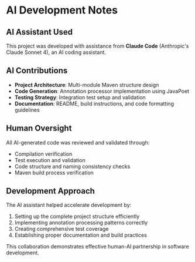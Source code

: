 # AI Development Notes

## AI Assistant Used

This project was developed with assistance from **Claude Code** (Anthropic's Claude Sonnet 4), an AI
coding assistant.

## AI Contributions

- **Project Architecture**: Multi-module Maven structure design
- **Code Generation**: Annotation processor implementation using JavaPoet
- **Testing Strategy**: Integration test setup and validation
- **Documentation**: README, build instructions, and code formatting guidelines

## Human Oversight

All AI-generated code was reviewed and validated through:

- Compilation verification
- Test execution and validation
- Code structure and naming consistency checks
- Maven build process verification

## Development Approach

The AI assistant helped accelerate development by:

1. Setting up the complete project structure efficiently
2. Implementing annotation processing patterns correctly
3. Creating comprehensive test coverage
4. Establishing proper documentation and build practices

This collaboration demonstrates effective human-AI partnership in software development.
